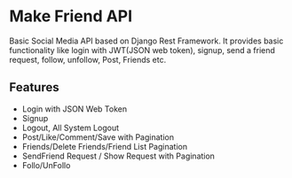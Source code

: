 
# Make Friend API

Basic Social Media API based on Django Rest Framework. It provides basic functionality like login with JWT(JSON web token), signup, send a friend request, follow, unfollow, Post, Friends etc.


## Features

- Login with JSON Web Token
- Signup
- Logout, All System Logout
- Post/Like/Comment/Save with Pagination
- Friends/Delete Friends/Friend List Pagination
- SendFriend Request / Show Request with Pagination
- Follo/UnFollo
